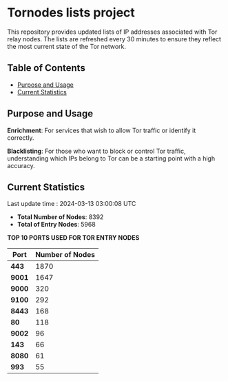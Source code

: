 # Tornodes lists project

This repository provides updated lists of IP addresses associated with Tor relay nodes. The lists are refreshed every 30 minutes to ensure they reflect the most current state of the Tor network.

## Table of Contents

- [Purpose and Usage](#purpose-and-usage)
- [Current Statistics](#current-statistics)


## Purpose and Usage

**Enrichment**: For services that wish to allow Tor traffic or identify it correctly.

**Blacklisting**: For those who want to block or control Tor traffic, understanding which IPs belong to Tor can be a starting point with a high accuracy.

## Current Statistics

Last update time : 2024-03-13 03:00:08 UTC

- **Total Number of Nodes**: 8392
- **Total of Entry Nodes**: 5968

**TOP 10 PORTS USED FOR TOR ENTRY NODES**

| **Port** | **Number of Nodes** |
|------|-----------------|
| **443**   | 1870  |
| **9001**   | 1647  |
| **9000**   | 320  |
| **9100**   | 292  |
| **8443**   | 168  |
| **80**   | 118  |
| **9002**   | 96  |
| **143**   | 66  |
| **8080**   | 61  |
| **993**   | 55  |

